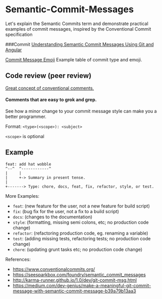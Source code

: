 # Semantic-Commit-Messages

Let's explain the Semantic Commits term and demonstrate practical examples of commit messages, inspired by the Conventional Commit specification

###Commit
[Understanding Semantic Commit Messages Using Git and Angular](https://nitayneeman.com/posts/understanding-semantic-commit-messages-using-git-and-angular/)

[Commit Message Emoji](https://gist.github.com/parmentf/035de27d6ed1dce0b36a) Example table of commit type and emoji.

## Code review (peer review)

[Great concept of conventional comments.](https://conventionalcomments.org/)

#### Comments that are easy to grok and grep.

See how a minor change to your commit message style can make you a better programmer.

Format: `<type>(<scope>): <subject>`

`<scope>` is optional

## Example

```
feat: add hat wobble
^--^  ^------------^
|     |
|     +-> Summary in present tense.
|
+-------> Type: chore, docs, feat, fix, refactor, style, or test.
```

More Examples:

- `feat`: (new feature for the user, not a new feature for build script)
- `fix`: (bug fix for the user, not a fix to a build script)
- `docs`: (changes to the documentation)
- `style`: (formatting, missing semi colons, etc; no production code change)
- `refactor`: (refactoring production code, eg. renaming a variable)
- `test`: (adding missing tests, refactoring tests; no production code change)
- `chore`: (updating grunt tasks etc; no production code change)

References:

- https://www.conventionalcommits.org/
- https://seesparkbox.com/foundry/semantic_commit_messages
- http://karma-runner.github.io/1.0/dev/git-commit-msg.html
- https://medium.com/dev-genius/make-a-meaningful-git-commit-message-with-semantic-commit-message-b39a79b13aa3
